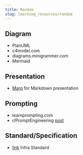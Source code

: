 ```yaml
---
title: Random
slug: learning_resources/random
---
```


## Diagram

-   PlanUML
-   c4model.com
-   diagrams.minigrammer.com
-   Mermaid

## Presentation

-   [Marp](https://marp.app/) for Markdown presentation

## Prompting

-   learnprompting.com
-   r/PromptEngineering [post](https://www.reddit.com/r/PromptEngineering/comments/18hhvi3/resources_that_dramatically_improved_my_prompting/0)

## Standard/Specification

-   [link](https://infra.spec.whatwg.org/) Infra Standard
